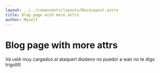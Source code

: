 ```yaml
---
layout: ../../components/layouts/MainLayout.astro
title: Blog page with more attrs
author: Myself
---
```


# Blog page with more attrs

Va usté muy cargadoo al ataquerl diodeno no puedor a wan no te digo trigolllll
